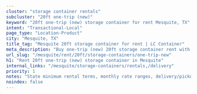 ```yaml
---
cluster: "storage container rentals"
subcluster: "20ft one-trip (new)"
keyword: "20ft one-trip (new) storage container for rent Mesquite, TX"
intent: "Transactional-Local"
page_type: "Location-Product"
city: "Mesquite, TX"
title_tag: "Mesquite 20ft storage container for rent | LC Container"
meta_description: "Buy one-trip (new) 20ft storage container rent with local delivery in Mesquite, TX. LC Container — local Since 2003. Request a fast quote today."
url_slug: "/mesquite/rent/20ft/storage-containers/one-trip-new"
h1: "Rent 20ft one-trip (new) storage container in Mesquite"
internal_links: "/mesquite/storage-containers/rentals,/delivery"
priority: 1
notes: "State minimum rental terms, monthly rate ranges, delivery/pickup fees, service area."
noindex: false
---
```


<!-- TODO: Add unique city/inventory copy, images, and internal links here. -->
